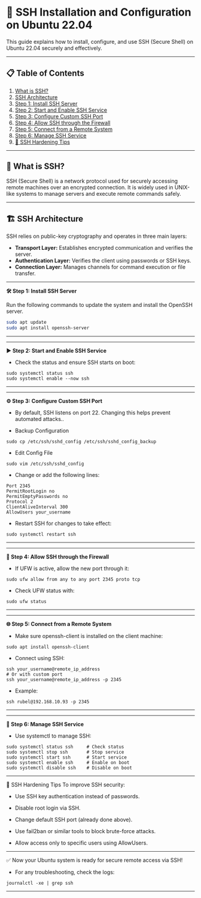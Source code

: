 # 🚀 SSH Installation and Configuration on Ubuntu 22.04

This guide explains how to install, configure, and use SSH (Secure Shell) on Ubuntu 22.04 securely and effectively.

---

## 📋 Table of Contents

1. [What is SSH?](#what-is-ssh)
2. [SSH Architecture](#ssh-architecture)
3. [Step 1: Install SSH Server](#step-1-install-ssh-server)
4. [Step 2: Start and Enable SSH Service](#step-2-start-and-enable-ssh-service)
5. [Step 3: Configure Custom SSH Port](#step-3-configure-custom-ssh-port)
6. [Step 4: Allow SSH through the Firewall](#step-4-allow-ssh-through-the-firewall)
7. [Step 5: Connect from a Remote System](#step-5-connect-from-a-remote-system)
8. [Step 6: Manage SSH Service](#step-6-manage-ssh-service)
9. [🔐 SSH Hardening Tips](#-ssh-hardening-tips)

---

## 🔐 What is SSH?

SSH (Secure Shell) is a network protocol used for securely accessing remote machines over an encrypted connection. It is widely used in UNIX-like systems to manage servers and execute remote commands safely.

---

## 🏗️ SSH Architecture

SSH relies on public-key cryptography and operates in three main layers:

- **Transport Layer:** Establishes encrypted communication and verifies the server.
- **Authentication Layer:** Verifies the client using passwords or SSH keys.
- **Connection Layer:** Manages channels for command execution or file transfer.

---

**🛠️ Step 1: Install SSH Server**

Run the following commands to update the system and install the OpenSSH server.

```bash
sudo apt update
sudo apt install openssh-server
```
---

---
**▶️ Step 2: Start and Enable SSH Service**

 - Check the status and ensure SSH starts on boot:
```
sudo systemctl status ssh
sudo systemctl enable --now ssh
```
---

---
**⚙️ Step 3: Configure Custom SSH Port**
  - By default, SSH listens on port 22. Changing this helps prevent automated attacks..
 
- Backup Configuration
```
sudo cp /etc/ssh/sshd_config /etc/ssh/sshd_config_backup
```
- Edit Config File

```
sudo vim /etc/ssh/sshd_config
```
- Change or add the following lines:

```
Port 2345
PermitRootLogin no
PermitEmptyPasswords no
Protocol 2
ClientAliveInterval 300
AllowUsers your_username
```
- Restart SSH for changes to take effect:
```
sudo systemctl restart ssh
```
---

---
**🧱 Step 4: Allow SSH through the Firewall**
 - If UFW is active, allow the new port through it:

```
sudo ufw allow from any to any port 2345 proto tcp
```
 - Check UFW status with:
```
sudo ufw status
```
---

---
**🌐 Step 5: Connect from a Remote System**
 - Make sure openssh-client is installed on the client machine:
```
sudo apt install openssh-client
```
 - Connect using SSH:
```
ssh your_username@remote_ip_address
# Or with custom port
ssh your_username@remote_ip_address -p 2345
```
 - Example:

```
ssh rubel@192.168.10.93 -p 2345
```
---

---
**🔄 Step 6: Manage SSH Service**
 - Use systemctl to manage SSH:

```
sudo systemctl status ssh     # Check status
sudo systemctl stop ssh       # Stop service
sudo systemctl start ssh      # Start service
sudo systemctl enable ssh     # Enable on boot
sudo systemctl disable ssh    # Disable on boot
```
---

🔐 SSH Hardening Tips
To improve SSH security:

 - Use SSH key authentication instead of passwords.

 - Disable root login via SSH.

 - Change default SSH port (already done above).

 - Use fail2ban or similar tools to block brute-force attacks.

 - Allow access only to specific users using AllowUsers.

---

✅ Now your Ubuntu system is ready for secure remote access via SSH!
 - For any troubleshooting, check the logs:
```
journalctl -xe | grep ssh
```
---
